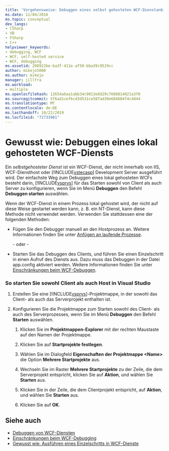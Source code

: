 ```yaml
---
title: 'Vorgehensweise: Debuggen eines selbst gehosteten WCF-Dienstanbieter | Microsoft-Dokumentation'
ms.date: 11/04/2016
ms.topic: conceptual
dev_langs:
- CSharp
- VB
- FSharp
- C++
helpviewer_keywords:
- debugging, WCF
- WCF, self-hosted service
- WCF, debugging
ms.assetid: 288922be-ba3f-411e-af50-bba39c9529cc
author: mikejo5000
ms.author: mikejo
manager: jillfra
ms.workload:
- multiple
ms.openlocfilehash: 12654a6aa1abb34c9813e8d29c7608814021a3f0
ms.sourcegitcommit: 5f6ad1cefbcd3d531ce587ad30e684684f4c4d44
ms.translationtype: MT
ms.contentlocale: de-DE
ms.lasthandoff: 10/22/2019
ms.locfileid: "72733981"
---
```

# <a name="how-to-debug-a-self-hosted-wcf-service"></a>Gewusst wie: Debuggen eines lokal gehosteten WCF-Diensts
Ein *selbstgehosteter Dienst* ist ein WCF-Dienst, der nicht innerhalb von IIS, WCF-Diensthost oder [!INCLUDE[vstecasp](../code-quality/includes/vstecasp_md.md)] Development Server ausgeführt wird. Der einfachste Weg zum Debuggen eines lokal gehosteten WCFs besteht darin, [!INCLUDE[vsprvs](../code-quality/includes/vsprvs_md.md)] für das Starten sowohl von Client als auch Server zu konfigurieren, wenn Sie im Menü **Debuggen** den Befehl **Debuggen starten** auswählen.

 Wenn der WCF-Dienst in einem Prozess lokal gehostet wird, der nicht auf diese Weise gestartet werden kann, z. B. ein NT-Dienst, kann diese Methode nicht verwendet werden. Verwenden Sie stattdessen eine der folgenden Methoden:

- Fügen Sie den Debugger manuell an den Hostprozess an. Weitere Informationen finden Sie unter [Anfügen an laufende Prozesse](../debugger/attach-to-running-processes-with-the-visual-studio-debugger.md).

     \- oder -

- Starten Sie das Debuggen des Clients, und führen Sie einen Einzelschritt in einen Aufruf des Diensts aus. Dazu muss das Debuggen in der Datei app.config aktiviert werden. Weitere Informationen finden Sie unter [Einschränkungen beim WCF-Debuggen](../debugger/limitations-on-wcf-debugging.md).

### <a name="to-start-both-client-and-host-from-visual-studio"></a>So starten Sie sowohl Client als auch Host in Visual Studio

1. Erstellen Sie eine [!INCLUDE[vsprvs](../code-quality/includes/vsprvs_md.md)]-Projektmappe, in der sowohl das Client- als auch das Serverprojekt enthalten ist.

2. Konfigurieren Sie die Projektmappe zum Starten sowohl des Client- als auch des Serverprozesses, wenn Sie im Menü **Debuggen** den Befehl **Starten** auswählen.

   1. Klicken Sie im **Projektmappen-Explorer** mit der rechten Maustaste auf den Namen der Projektmappe.

   2. Klicken Sie auf **Startprojekte festlegen**.

   3. Wählen Sie im Dialogfeld **Eigenschaften der Projektmappe \<Name>** die Option **Mehrere Startprojekte** aus.

   4. Wechseln Sie im Raster **Mehrere Startprojekte** zu der Zeile, die dem Serverprojekt entspricht, klicken Sie auf **Aktion**, und wählen Sie **Starten** aus.

   5. Klicken Sie in der Zeile, die dem Clientprojekt entspricht, auf **Aktion**, und wählen Sie **Starten** aus.

   6. Klicken Sie auf **OK**.

## <a name="see-also"></a>Siehe auch
- [Debuggen von WCF-Diensten](../debugger/debugging-wcf-services.md)
- [Einschränkungen beim WCF-Debugging](../debugger/limitations-on-wcf-debugging.md)
- [Gewusst wie: Ausführen eines Einzelschritts in WCF-Dienste](../debugger/how-to-step-into-wcf-services.md)